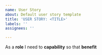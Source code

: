 ```yaml
---
name: User Story
about: Default user story template
title: 'USER STORY: <TITLE>'
labels: ''
assignees: ''

---
```


As a **role** I need to **capability** so that **benefit**
